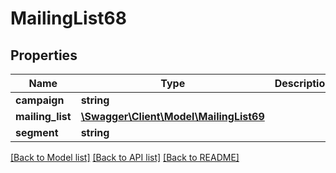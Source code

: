 # MailingList68

## Properties
Name | Type | Description | Notes
------------ | ------------- | ------------- | -------------
**campaign** | **string** |  | [optional] 
**mailing_list** | [**\Swagger\Client\Model\MailingList69**](MailingList69.md) |  | [optional] 
**segment** | **string** |  | [optional] 

[[Back to Model list]](../README.md#documentation-for-models) [[Back to API list]](../README.md#documentation-for-api-endpoints) [[Back to README]](../README.md)


